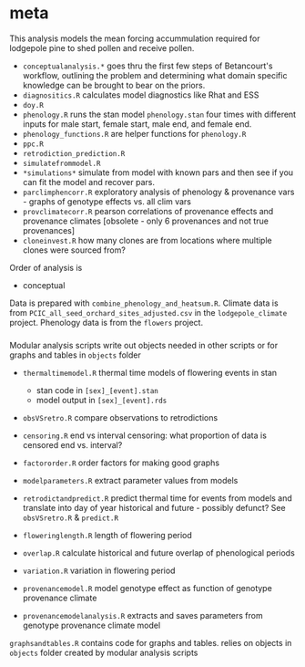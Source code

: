 # meta

This analysis models the mean forcing accummulation required for lodgepole pine to shed pollen and receive pollen.

- `conceptualanalysis.*` goes thru the first few steps of Betancourt's workflow, outlining the problem and determining what domain specific knowledge can be brought to bear on the priors.
- `diagnositics.R` calculates model diagnostics like Rhat and ESS
- `doy.R`
- `phenology.R` runs the stan model `phenology.stan` four times with different inputs for male start, female start, male end, and female end.
- `phenology_functions.R` are helper functions for `phenology.R`
- `ppc.R`  
- `retrodiction_prediction.R`
- `simulatefrommodel.R`
- `*simulations*` simulate from model with known pars and then see if you can fit the model and recover pars.
- `parclimphencorr.R` exploratory analysis of phenology & provenance vars - graphs of genotype effects vs. all clim vars
- `provclimatecorr.R` pearson correlations of provenance effects and provenance climates [obsolete - only 6 provenances and not true provenances]
- `cloneinvest.R` how many clones are from locations where multiple clones were sourced from?

Order of analysis is

- conceptual

Data is prepared with `combine_phenology_and_heatsum.R`. Climate data is from `PCIC_all_seed_orchard_sites_adjusted.csv` in the `lodgepole_climate` project. Phenology data is from the `flowers` project.

#####

Modular analysis scripts write out objects needed in other scripts or for graphs and tables in `objects` folder
- `thermaltimemodel.R` thermal time models of flowering events in stan
  - stan code in `[sex]_[event].stan`
  - model output in `[sex]_[event].rds`
- `obsVSretro.R` compare observations to retrodictions
- `censoring.R` end vs interval censoring: what proportion of data is censored end vs. interval?
- `factororder.R` order factors for making good graphs
- `modelparameters.R` extract parameter values from models
- `retrodictandpredict.R` predict thermal time for events from models and translate into day of year historical and future - possibly defunct? See `obsVSretro.R` & `predict.R`
- `floweringlength.R` length of flowering period
- `overlap.R` calculate historical and future overlap of phenological periods
- `variation.R` variation in flowering period

- `provenancemodel.R` model genotype effect as function of genotype provenance climate
- `provenancemodelanalysis.R` extracts and saves parameters from genotype provenance climate model 

`graphsandtables.R` contains code for graphs and tables. relies on objects in `objects` folder created by modular analysis scripts
